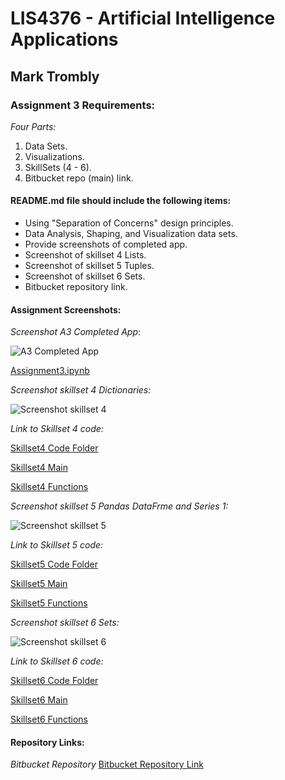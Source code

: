 # LIS4376 - Artificial Intelligence Applications

## Mark Trombly

### Assignment 3 Requirements:

*Four Parts:*

1. Data Sets.
2. Visualizations.
3. SkillSets (4 - 6).
4. Bitbucket repo (main) link. 

#### README.md file should include the following items:

* Using "Separation of Concerns" design principles.
* Data Analysis, Shaping, and Visualization data sets.
* Provide screenshots of completed app.
* Screenshot of skillset 4 Lists.
* Screenshot of skillset 5 Tuples.
* Screenshot of skillset 6 Sets.
* Bitbucket repository link.

#### Assignment Screenshots:

*Screenshot A3 Completed App*:

![A3 Completed App](img/assignment3.png)

[Assignment3.ipynb](https://github.com/monstermark3d/lis4376/blob/master/a3/a3.ipynb "Assignment 3 ipynb")

*Screenshot skillset 4 Dictionaries:*

![Screenshot skillset 4](img/s4_dictionaries.png)

*Link to Skillset 4 code:*

[Skillset4 Code Folder](/skillsets/s4_dictionaries/ "S4 Dictionaries")

[Skillset4 Main](/skillsets/s4_dictionaries/main.py "S4 Dictionaries main.py")

[Skillset4 Functions](/skillsets/s4_dictionaries/functions.py "S4 Dictionaries functions.py")

*Screenshot skillset 5 Pandas DataFrme and Series 1:*

![Screenshot skillset 5](img/s5_pandas_df_and_series_1.png)

*Link to Skillset 5 code:*

[Skillset5 Code Folder](/skillsets/s5_pandas_df_and_series_1/ "S5 pandas DataFrames and series 1")

[Skillset5 Main](/skillsets/s5_pandas_df_and_series_1/main.py "S5 pandas DataFrames and series 1 main.py")

[Skillset5 Functions](/skillsets/s5_pandas_df_and_series_1/functions.py "S5 pandas DataFrames and series 1 functions.py")

*Screenshot skillset 6 Sets:*

![Screenshot skillset 6](img/s6_pandas_df_and_series_2.png)

*Link to Skillset 6 code:*

[Skillset6 Code Folder](/skillsets/s6_pandas_df_and_series_2/ "S6 pandas DataFrames and series 2")

[Skillset6 Main](/skillsets/s6_pandas_df_and_series_2/main.py "S6 pandas DataFrames and series 2 main.py")

[Skillset6 Functions](/skillsets/s6_pandas_df_and_series_2/functions.py "S6 pandas DataFrames and series 2 functions.py")

#### Repository Links:

*Bitbucket Repository*
[Bitbucket Repository Link](https://bitbucket.org/marktrombly/lis4376/src/master/ "Bitbucket Repository Link")